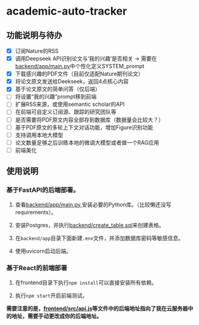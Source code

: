 # academic-auto-tracker

## 功能说明与待办

- [x] 订阅Nature的RSS
- [x] 调用Deepseek API识别论文与‘我的兴趣’是否相关 -> 需要在[backend/app/main.py](backend/app/main.py)中个性化定义SYSTEM_prompt
- [x] 下载感兴趣的PDF文件（目前仅适配Nature期刊论文）
- [x] 将论文原文发送给Deekseek，返回4点核心内容
- [x] 基于论文原文的简单问答（仅后端）
- [ ] 将设置“我的兴趣”prompt移到前端
- [ ] 扩展RSS来源，或使用semantic scholar的API
- [ ] 在前端可自定义订阅源、跟踪的研究团队等
- [ ] 是否需要将PDF原文内容全部存到数据库（数据量会比较大？）
- [ ] 基于PDF原文的多轮上下文对话功能，增加Figure识别功能
- [ ] 支持调用本地大模型
- [ ] 论文数量足够之后训练本地的微调大模型或者做一个RAG应用
- [ ] 前端美化

## 使用说明

### 基于FastAPI的后端部署。

1. 查看[backend/app/main.py](backend/app/main.py),安装必要的Python库。（比较懒还没写requirements）。

2. 安装Postgres，并执行[backend/create_table.sql](backend/create_table.sql)来创建表格。

3. 在`backend/app`目录下面新建`.env`文件，并添加数据库密码等敏感信息。

4. 使用uvicorn启动后端。

### 基于React的前端部署

1. 在frontend目录下执行`npm install`可以直接安装所有依赖。

2. 执行`npm start`开启前端测试。

**需要注意的是，[frontend/src/api.js](frontend/src/api.js)等文件中的后端地址指向了我在云服务器中的地址，需要手动更改成你的后端地址。**

